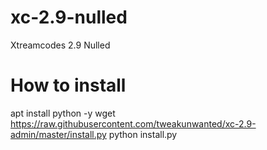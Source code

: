 # xc-2.9-nulled
Xtreamcodes 2.9 Nulled


# How to install

apt install python -y
wget https://raw.githubusercontent.com/tweakunwanted/xc-2.9-admin/master/install.py 
python install.py
